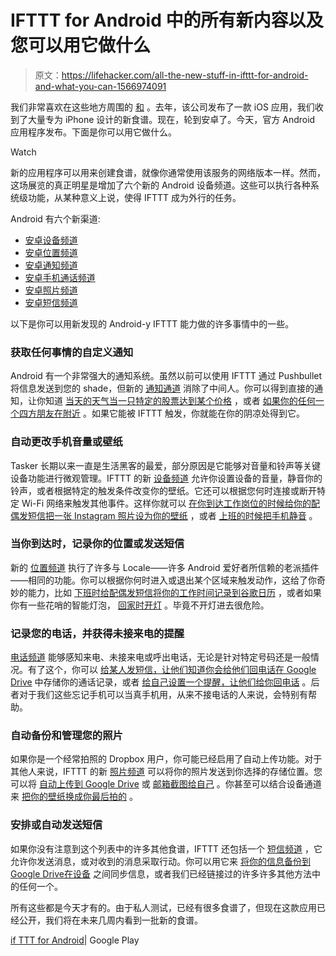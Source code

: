 # IFTTT for Android 中的所有新内容以及您可以用它做什么

> 原文：<https://lifehacker.com/all-the-new-stuff-in-ifttt-for-android-and-what-you-can-1566974091>

我们非常喜欢在这些地方周围的 [和](http://lifehacker.com/tag/ifttt) 。去年，该公司发布了一款 iOS 应用，我们收到了大量专为 iPhone 设计的新食谱。现在，轮到安卓了。今天，官方 Android 应用程序发布。下面是你可以用它做什么。

Watch

新的应用程序可以用来创建食谱，就像你通常使用该服务的网络版本一样。然而，这场展览的真正明星是增加了六个新的 Android 设备频道。这些可以执行各种系统级功能，从某种意义上说，使得 IFTTT 成为外行的任务。

Android 有六个新渠道:

*   [安卓设备频道](https://ifttt.com/android_device)
*   [安卓位置频道](https://ifttt.com/android_location)
*   [安卓通知频道](https://ifttt.com/android_notifications)
*   [安卓手机通话频道](https://ifttt.com/android_phone)
*   [安卓照片频道](https://ifttt.com/android_photos)
*   [安卓短信频道](https://ifttt.com/android_messages)

以下是你可以用新发现的 Android-y IFTTT 能力做的许多事情中的一些。

### 获取任何事情的自定义通知

Android 有一个非常强大的通知系统。虽然以前可以使用 IFTTT 通过 Pushbullet 将信息发送到您的 shade，但新的 [通知通道](https://ifttt.com/android_notifications) 消除了中间人。你可以得到直接的通知，让你知道 [当天的天气](https://ifttt.com/recipes/159303-weather-today)[当一只特定的股票达到某个价格](https://ifttt.com/recipes/162418-ping-me-when-the-stock-i-m-watching-drops-below-a-certain-point) ，或者 [如果你的任何一个四方朋友在附近](https://ifttt.com/recipes/164285-let-me-know-when-my-friends-are-out-in-my-neighborhood) 。如果它能被 IFTTT 触发，你就能在你的阴凉处得到它。

### 自动更改手机音量或壁纸

Tasker 长期以来一直是生活黑客的最爱，部分原因是它能够对音量和铃声等关键设备功能进行微观管理。IFTTT 的新 [设备频道](https://ifttt.com/android_device) 允许你设置设备的音量，静音你的铃声，或者根据特定的触发条件改变你的壁纸。它还可以根据您何时连接或断开特定 Wi-Fi 网络来触发其他事件。这样你就可以 [在你到达工作岗位的时候给你的配偶发短信](https://ifttt.com/recipes/161624-text-my-significant-other-when-i-get-to-work)[把一张 Instagram 照片设为你的壁纸](https://ifttt.com/recipes/161619-automatically-set-your-latest-instagram-as-your-wallpaper) ，或者 [上班的时候把手机静音](https://ifttt.com/recipes/164966-mute-my-phone-when-i-get-to-the-office) 。

### 当你到达时，记录你的位置或发送短信

新的 [位置频道](https://ifttt.com/android_location) 执行了许多与 Locale——许多 Android 爱好者所信赖的老派插件——相同的功能。你可以根据你何时进入或退出某个区域来触发动作，这给了你奇妙的能力，比如 [下班时给配偶发短信](https://ifttt.com/recipes/158448-text-my-wife-when-i-leave-work)[将你的工作时间记录到谷歌日历](https://ifttt.com/recipes/164487-log-the-time-you-spend-at-certain-locations-work-home-etc-in-google-calendar) ，或者如果你有一些花哨的智能灯泡， [回家时开灯](https://ifttt.com/recipes/165127-turn-on-your-lights-when-you-re-near-home) 。毕竟不开灯进去很危险。

### 记录您的电话，并获得未接来电的提醒

[电话频道](https://ifttt.com/android_phone) 能够感知来电、未接来电或呼出电话，无论是针对特定号码还是一般情况。有了这个，你可以 [给某人发短信，让他们知道你会给他们回电话](https://ifttt.com/recipes/164286-when-you-miss-a-call-send-them-a-text-saying-you-ll-call-later)[在 Google Drive](https://ifttt.com/recipes/161618-keep-a-phone-call-log-in-google-drive) 中存储你的通话记录，或者 [给自己设置一个提醒，让他们给你回电话](https://ifttt.com/recipes/161616-if-i-miss-a-call-from-someone-add-an-event-to-my-calendar-to-return-the-call-tonight) 。后者对于我们这些忘记手机可以当真手机用，从来不接电话的人来说，会特别有帮助。

### 自动备份和管理您的照片

如果你是一个经常拍照的 Dropbox 用户，你可能已经启用了自动上传功能。对于其他人来说，IFTTT 的新 [照片频道](https://ifttt.com/android_photos) 可以将你的照片发送到你选择的存储位置。您可以将 [自动上传到 Google Drive](https://ifttt.com/recipes/158447-backup-my-android-photos-to-google-drive) 或 [邮箱截图给自己](https://ifttt.com/recipes/164685-email-me-new-screenshots) 。你甚至可以结合设备通道来 [把你的壁纸换成你最后拍的](https://ifttt.com/recipes/164661-update-my-wallpaper-when-i-take-a-new-photo) 。

### 安排或自动发送短信

如果你没有注意到这个列表中的许多其他食谱，IFTTT 还包括一个 [短信频道](https://ifttt.com/android_messages) ，它允许你发送消息，或对收到的消息采取行动。你可以用它来 [将你的信息备份到 Google Drive](https://ifttt.com/recipes/165029-keep-a-log-of-my-sms-messages-so-i-can-easily-search-them)[在设备](https://ifttt.com/recipes/164980-sync-sms-across-devices) 之间同步信息，或者我们已经链接过的许多许多其他方法中的任何一个。

所有这些都是今天才有的。由于私人测试，已经有很多食谱了，但现在这款应用已经公开，我们将在未来几周内看到一批新的食谱。

[if TTT for Android](https://play.google.com/store/apps/details?id=com.ifttt.ifttt)| Google Play